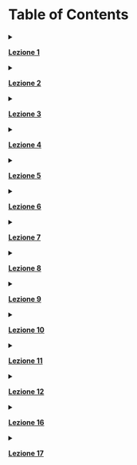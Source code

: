 # Table of Contents

<details>
<summary> 

[**Lezione 1**](01_04-03-24_reti.md#1-lezione----reti---04-03-24)
</summary>

1. [Informazioni del corso](01_04-03-24_reti.md#informazioni-del-corso)
2. [Reti : Strutture a livelli](01_04-03-24_reti.md#reti--struttura-a-livelli)
   1. [Tipi di canali](01_04-03-24_reti.md#tipi-di-canali)
3. [Tipi di comunicazione](01_04-03-24_reti.md#tipi-di-comunicazione)
4. [Discussione di sicurezza informatica](01_04-03-24_reti.md#discussione-di-sicurezza-informatica)<br><br>
</details>

<details>
<summary>  

[**Lezione 2**](02_06-03-24_reti.md#2-lezione---reti-di-calcolatori)
</summary>

1. [Tipi di connessioni di rete: Broadcast / Point to point, ring, star, bus](02_06-03-24_reti.md#tipi-di-connessioni-di-rete)
2. [Tipi di reti: Commutazione a pacchetto e a circuito, nozioni di storia di Internet](02_06-03-24_reti.md#tipi-di-reti)
   1. [Problemi della commutazione a pacchetti](02_06-03-24_reti.md#problemi-della-commutazione-a-pacchetti)
   2. [Circuiti Virtuali](02_06-03-24_reti.md#circuito-virtuale)
3. [Sicurezza informatica e hacking](02_06-03-24_reti.md#sicurezza)
4. [Dos/DDos](02_06-03-24_reti.md#attacco-dos)<br><br>
</details>

<details>
<summary> 

[**Lezione 3**](03_11-03-24_reti.md#3-lezione----reti)  
</summary>

1. [Livello Applicativo](03_11-03-24_reti.md#livello-applicativo)
   1. [Modello client-server](03_11-03-24_reti.md#modello-client---server)
   2. [Sincronizzazione](03_11-03-24_reti.md#sincronizzazione)
   3. [Socket](03_11-03-24_reti.md#socket)
   4. [Indirizzamento e Process IDs](03_11-03-24_reti.md#indirizzamento-e-process-ids)
   5. [Ports e comunicazione tra processi via rete](03_11-03-24_reti.md#ports-e-comunicazione-tra-processi-su-macchine-diverse-collegate-via-rete)
   6. [Protocolli e requisiti protocollo di comunicazione](03_11-03-24_reti.md#protocolli-e-requisiti-del-protocollo-di-comunicazione)
      1. [Data Integrity](03_11-03-24_reti.md#data-integrity)
      2. [Throughput](03_11-03-24_reti.md#throughput)
      3. [Timing](03_11-03-24_reti.md#timing)
      4. [Security](03_11-03-24_reti.md#sicurezza)
2. [Livello di trasporto e protocolli](03_11-03-24_reti.md#livello-di-trasporto-e-protocolli)
3. [Comunicazione ports e sistema operativo](03_11-03-24_reti.md#comunicazione-ports-e-sistema-operativo)
4. [Esempio protocollo: Telnet](03_11-03-24_reti.md#esempio-di-protocollo-telnet)
   1. [Problemi Telnet](03_11-03-24_reti.md#problemi-telnet)
5. [FTP - File Transfer Protocol](03_11-03-24_reti.md#ftp----file-transfer-protocol)
6. [Protocolli con stato o senza stato](03_11-03-24_reti.md#protocolli-con-stato-o-senza-stato)
   1. [Protocollo HTTP: Storia, funzionamento, evoluzione](03_11-03-24_reti.md#protocollo-http-storia-funzionamento-evoluzione)<br><br>
</details>

<details>
<summary>

[**Lezione 4**](04_15-03-24_reti.md#4-lezione----reti-di-calcolatori)
</summary>

1. [Stateful vs Stateless](04_15-03-24_reti.md#stateful-vs-stateless)
2. [HTTP](04_15-03-24_reti.md#http)
    1. [URL](04_15-03-24_reti.md#url)
3. [HTTP 2](04_15-03-24_reti.md#http-2)
4. [Cookies](04_15-03-24_reti.md#cookies)<br><br>
</details>

<details>
<summary>

[**Lezione 5**](05_18-03-24_reti.md#5-lezione----reti-di-calcolatori)
</summary>

1. [DHTML -- Dynamic Hypertext Markup Language](#dhtml----dynamic-hypertext-markup-language)
2. [Proxy](#proxy)
3. [SMTP -- Simple Mailing Transfer Protocol](#smtp----simple-mailing-transfer-protocol)
4. [**UUENCODE** -- Encoding di immagini](#uuencode----encoding-di-immagini)
    1. [Mail(ing) Lists](#mailing-lists)
    2. [Server Email; problemi](#server-email-problemi)
5. [DNS -- Domain Name System](#dns----domain-name-system)<br><br>
</details>

<details>
<summary>

[**Lezione 6**](06_22-03-24_reti.md#6-lezione----reti-di-calcolatori)
</summary>

1. [Livello di trasporto](06_22-03-24_reti.md#livello-di-trasporto)
2. [Multiplexing e Demultiplexing](06_22-03-24_reti.md#multiplexing-e-demultiplexing)
   1. [UDP](06_22-03-24_reti.md#udp)
3. [UDP](06_22-03-24_reti.md#udp)
4. [RDT: Livelli di errore del TCP](06_22-03-24_reti.md#rdt-livelli-di-errore-del-tcp)<br><br>
</details>

<details>
<summary>

[**Lezione 7**](07_04-03-24_reti.md#7-lezione----reti-di-calcolatori)
</summary>   

1. [Recap lezione 6](07_04-03-24_reti.md#recap-lezione-6)
   1. [Rdt 3.0 -- errors AND package loss](07_04-03-24_reti.md#rdt-30----errors-and-package-loss)
2. [Throughput](07_04-03-24_reti.md#throughput)
3. [Protocollo **Stop and Wait**](07_04-03-24_reti.md#protocollo-stop-and-wait)
4. [Protocollo Pipeline](07_04-03-24_reti.md#protocollo-pipeline)
   1. [Approccio gestione pipeline: **Go-Back-N**](07_04-03-24_reti.md#approccio-gestione-pipeline-go-back-n)
5. [Selective repeat](07_04-03-24_reti.md#selective-repeat)
6. [**Error rate**](07_04-03-24_reti.md#error-rate)
7. [TCP vs UDP](07_04-03-24_reti.md#tcp-vs-udp)
8. [TCP](07_04-03-24_reti.md#tcp)
9. [TCP state model](07_04-03-24_reti.md#tcp-state-model)<br><br>
</details>

<details>
<summary>

[**Lezione 8**](08_05-04-24_reti.md#8-lezione----reti-di-calcolatori)
</summary>

1. [Pacchetto TCP](08_05-04-24_reti.md#pacchetto-tcp)
2. [Timer](08_05-04-24_reti.md#timer)
 3. [RTT, SampleRTT, Estimated RTT, EWMA, RTO](08_05-04-24_reti.md#rtt-samplertt-estimated-rtt-ewma-rto)
 4. [Fast Retrasmit](08_05-04-24_reti.md#fast-retrasmit)
3. [Controllo del flusso -- TCP flow control](08_05-04-24_reti.md#controllo-del-flusso----tcp-flow-control)
 4. [Algoritmo di Nagle](08_05-04-24_reti.md#algoritmo-di-nagle)
4. [Agreeing to establish a connection](08_05-04-24_reti.md#agreeing-to-establish-a-connection)
 5. [Approccio 1974 : two-ways handshake.](08_05-04-24_reti.md#approccio-1974--two-ways-handshake)
 6. [Three Ways Handshake](08_05-04-24_reti.md#three-ways-handshake)
 7. [Come si sceglie un numero di sequenza?](08_05-04-24_reti.md#come-si-sceglie-un-numero-di-sequenza)<br><br>
</details>

<details>
<summary>

[**Lezione 9**](09_10-04-24_reti.md#9-lezione----reti-di-calcolatori)
</summary>

1. [Recap lezione prima](09_10-04-24_reti.md#recap-lezione-prima)
2. [Chiusura delle connessioni](09_10-04-24_reti.md#chiusura-delle-connessioni)
3. [Altro sul TCP](09_10-04-24_reti.md#altro-sul-tcp)
4. [**CONGESTIONE**](09_10-04-24_reti.md#congestione)
   1. [Scenario ideale : Due hosts, Modem buffer infinito](09_10-04-24_reti.md#scenario-ideale--due-hosts-modem-buffer-infinito)
   2. [Due hosts, buffer del modem finito](09_10-04-24_reti.md#due-hosts-buffer-del-modem-finito)
   3. [Scenario 3 -- vedi slide](09_10-04-24_reti.md#scenario-3----vedi-slide)
   4. [Approcci riguardo il controllo di congestione](09_10-04-24_reti.md#approcci-riguardo-il-controllo-di-congestione)
   5. [Approccio AIMD: Incremento additivo, decremento moltiplicativo](09_10-04-24_reti.md#approccio-aimd-incremento-additivo-decremento-moltiplicativo)
   6. [Approccio Slow Start](09_10-04-24_reti.md#approccio-slow-start)
   7. [Due versione del TCP: Tahoe, Reno](09_10-04-24_reti.md#due-versione-del-tcp-tahoe-reno)
   8. [implementazione](09_10-04-24_reti.md#implementazione)
   9. [Simulatore e grafi : Tahoe Vs Reno](09_10-04-24_reti.md#simulatore-e-grafi--tahoe-vs-reno)
   10. [Perche' Vegas non si usa?](09_10-04-24_reti.md#perche-vegas-non-si-usa)<br><br>
</details>

<details>
<summary>

[**Lezione 10**](10_12-04-24_reti.md#10-lezione----reti-di-calcolatori)
</summary>

1. [Recap comprensivo -- congestione e soluzioni](10_12-04-24_reti.md#recap-comprensivo----congestione-e-soluzioni)
   1. [note sul controllo congestione](10_12-04-24_reti.md#note-sul-controllo-congestione)
2. [Dimostrazione della TCP fairness --  Spartizione di connessioni. Triangolo](10_12-04-24_reti.md#dimostrazione-della-tcp-fairness-----spartizione-di-connessioni-triangolo)
   1. [Pero' ...](10_12-04-24_reti.md#pero-)
3. [HTTP3.0](10_12-04-24_reti.md#http30)
   1. [Caratteristiche](10_12-04-24_reti.md#caratteristiche)<br><br>
</details>

<details>
<summary>

[**Lezione 11**](11_15-04-24_reti.md#11-lezione----reti-di-calcolatori)
</summary>

1. [Introduzione al Livello di Rete](11_15-04-24_reti.md#introduzione-al-livello-di-rete)
   1. [Network Service Model](11_15-04-24_reti.md#network-service-model)
   2. [Approccio **Datagram**](11_15-04-24_reti.md#approccio-datagram)
   3. [Approccio a **Circuito virtuale**](11_15-04-24_reti.md#approccio-a-circuito-virtuale)
   4. [Chi li usa?](11_15-04-24_reti.md#chi-li-usa)
2. [ROUTER.](11_15-04-24_reti.md#router)
   1. [Switching fabric](11_15-04-24_reti.md#switching-fabric)
   2. [Quanto deve essere grande il buffer?](11_15-04-24_reti.md#quanto-deve-essere-grande-il-buffer)
3. [Indirizzi IP](11_15-04-24_reti.md#indirizzi-ip)
   1. [Chi rilascia gli IP?](11_15-04-24_reti.md#chi-rilascia-gli-ip)
   2. [IPv4 Datagram Format](11_15-04-24_reti.md#ipv4-datagram-format)
4. [Frammentazione](11_15-04-24_reti.md#frammentazione)
   1. [Indirizzi IP](11_15-04-24_reti.md#indirizzi-ip)
   2. [LAN addresses and IPv4](11_15-04-24_reti.md#lan-addresses-and-ipv4)
   3. [ARP protocol](11_15-04-24_reti.md#arp-protocol)<br><br>  
</details>

<details>
<summary>

[**Lezione 12**](12_17-04-24_reti.md#12-lezione----reti-di-calcolatori)
</summary>

1. [Recap](12_17-04-24_reti.md#recap)
2. [Maschere / Netmasks](12_17-04-24_reti.md#maschere--netmasks)
   1. [IPv4 Address Allocation](12_17-04-24_reti.md#ipv4-address-allocation)
   2. [IPv6](12_17-04-24_reti.md#ipv6)
3. [Sottoreti e tabella di routing](12_17-04-24_reti.md#sottoreti-e-tabella-di-routing)
</details>  
  
<details>
<summary>

[**Lezione 16**](./16-17_20-05-24_reti.md#16-lezione----reti-di-calcolatori)
</summary>

1. [Error Connection  (recap)](#error-connection--recap)
2. [Accesso al canale -- Accesso multiplo](#accesso-al-canale----accesso-multiplo)
3. [Pure ALOHA](#pure-aloha)
    1. [**CSMA Protocols** (Carrier Sense Multiple Access)](#csma-protocols-carrier-sense-multiple-access)
    2. [**CSMA/CD (CSMA Con collision detection)**](#csmacd-csma-con-collision-detection)
    3. [Protocolllo senza collisione](#protocolllo-senza-collisione)
4. [Taking Turns protocols](#taking-turns-protocols)
</details>  

<details>
<summary>

[**Lezione 17**](./17_22-05-24_reti.md)
</summary>

- [Ethernet](#ethernet)
    - [Regole di Ethernet](#regole-di-ethernet)
    - [Cablaggio](#cablaggio)
    - [Frame ethernet](#frame-ethernet)
    - [Codifica del segnale: Manchester Encoding](#codifica-del-segnale-manchester-encoding)
- [Gigabit Ethernet](#gigabit-ethernet)
    - [Hub vs Bridge](#hub-vs-bridge)
    - [BRIDGE](#bridge)
- [VLAN](#vlan)
</details>